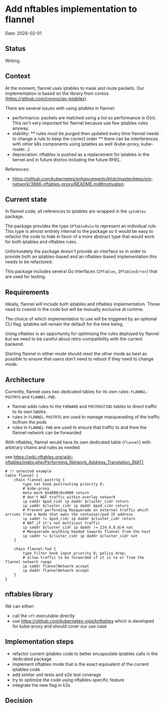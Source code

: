 # Add nftables implementation to flannel

Date: 2024-02-01

## Status

Writing

## Context
At the moment, flannel uses iptables to mask and route packets.
Our implementation is  based on the library from coreos (https://github.com/coreos/go-iptables).

There are several issues with using iptables in flannel:
* performance: packets are matched using a list so performance is O(n). This isn't very important for flannel because use few iptables rules anyway.
* stability: 
** rules must be purged then updated every time flannel needs to change a rule to keep the correct order
** there can be interferences with other k8s components using iptables as well (kube-proxy, kube-router...)
* deprecation: nftables is pushed as a replacement for iptables in the kernel and in future distros including the future RHEL.

References:
- https://github.com/kubernetes/enhancements/blob/master/keps/sig-network/3866-nftables-proxy/README.md#motivation

## Current state
In flannel code, all references to iptables are wrapped in the `iptables` package.

The package provides the type `IPTableRule` to represent an individual rule. This type is almost entirely internal to the package so it would be easy to refactor the code to hide in favor of a more abstract type that would work for both iptables and nftables rules.

Unfortunately the package doesn't provide an interface so in order to provide both an iptables-based and an nftables-based implementation this needs to be refactored.

This package includes several Go interfaces (`IPTables`, `IPTablesError`) that are used for testing.

## Requirements
Ideally, flannel will include both iptables and nftables implementation. These need to coexist in the code but will be mutually exclusive at runtime.

The choice of which implementation to use will be triggered by an optional CLI flag.
iptables will remain the default for the time being.

Using nftables is an opportunity for optimising the rules deployed by flannel but we need to be careful about retro-compatibility with the current backend.

Starting flannel in either mode should reset the other mode as best as possible to ensure that users don't need to reboot if they need to change mode.

## Architecture
Currently, flannel uses two dedicated tables for its own rules: `FLANNEL-POSTRTG` and `FLANNEL-FWD`.
* flannel adds rules to the `FORWARD` and `POSTROUTING` tables to direct traffic to its own tables.
* rules in `FLANNEL-POSTRTG` are used to manage masquerading of the traffic to/from the pods
* rules in `FLANNEL-FWD` are used to ensure that traffic to and from the flannel network can be forwarded

With nftables, flannel would have its own dedicated table (`flannel`) with arbitrary chains and rules as needed.

see https://wiki.nftables.org/wiki-nftables/index.php/Performing_Network_Address_Translation_(NAT)
```
# !! untested example
table flannel {
    chain flannel-postrtg {
        type nat hook postrouting priority 0; 
        # kube-proxy
        meta mark 0x4000/0x4000 return
        # don't NAT traffic within overlay network 
        ip saddr $pod_cidr ip daddr $cluster_cidr return 
        ip saddr $cluster_cidr ip daddr $pod_cidr return 
        # Prevent performing Masquerade on external traffic which arrives from a Node that owns the container/pod IP address
        ip saddr != $pod_cidr ip daddr $cluster_cidr return 
        # NAT if it's not multicast traffic
        ip saddr $cluster_cidr ip daddr != 224.0.0.0/4 nat 
        # Masquerade anything headed towards flannel from the host
        ip saddr != $cluster_cidr ip daddr $cluster_cidr nat 
    }

    chain flannel-fwd {
        type filter hook input priority 0; policy drop;
        # allow traffic to be forwarded if it is to or from the flannel network range
        ip saddr flannelNetwork accept
        ip daddr flannelNetwork accept
    }
}
```

## nftables library
We can either:
* call the `nft` executable directly
* use https://github.com/kubernetes-sigs/knftables which is developed for kube-proxy and should cover our use case

## Implementation steps
* refactor current iptables code to better encapsulate iptables calls in the dedicated package
* implement nftables mode that is the exact equivalent of the current iptables code
* add similar unit tests and e2e test coverage
* try to optimize the code using nftables-specific feature
* integrate the new flag in k3s


## Decision

